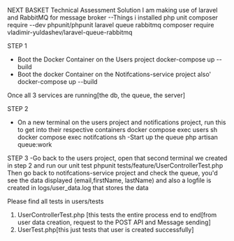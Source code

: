 NEXT BASKET Technical Assessment Solution
I am making use of laravel and RabbitMQ for message broker
--Things i installed
php unit
composer require --dev phpunit/phpunit
laravel queue rabbitmq
composer require vladimir-yuldashev/laravel-queue-rabbitmq


STEP 1
- Boot the Docker Container on the Users project
  docker-compose up --build
- Boot the docker Container on the Notifcations-service project also'
  docker-compose up --build
  
 Once all 3 services are running[the db, the queue, the server]

 STEP 2
- On a new terminal on the users project and notifications project, run this to get into their respective containers
docker compose exec users sh
docker compose exec notifcations sh
-Start up the queue
php artisan queue:work

STEP 3
-Go back to the users project, open that second terminal we created in step 2 and run our unit test
phpunit tests/feature/UserControllerTest.php
Then go back to notifcations-service project and check the queue, you'd see the data displayed (email,firstName, lastName)
and also a logfile is created in logs/user_data.log
that stores the data

Please find all tests in users/tests
1. UserControllerTest.php [this tests the entire process end to end[from user data creation, request to the POST API and Message sending]
2. UserTest.php[this just tests that user is created successfully]

